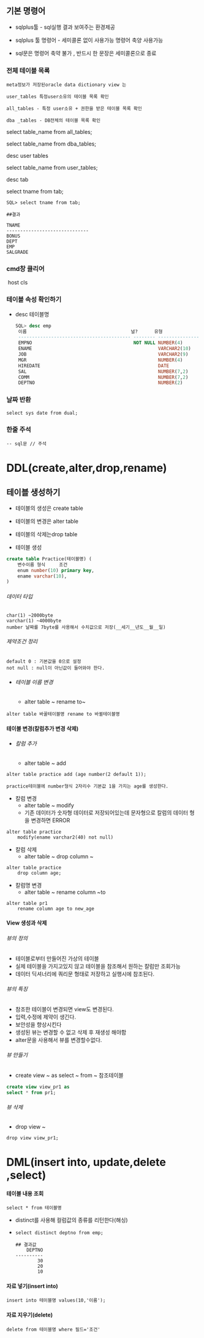 ## 기본 명령어

* sqlplus툴 - sql실행 결과 보여주는 환경제공

* sqlplus 툴 명령어 - 세미콜론 없이 사용가능 명령어 축양 사용가능

* sql문은 명령어 축약 불가 , 반드시 한 문장은 세미콜론으로 종료

  

### 전체 테이블 목록

```
meta정보가 저장된oracle data dictionary view 는

user_tables 특정user소유의 테이블 목록 확인

all_tables - 특정 user소유 + 권한을 받은 테이블 목록 확인

dba _tables - DB전체의 테이블 목록 확인
```

select table_name from all_tables;

select table_name from dba_tables;



desc user tables

select table_name from user_tables;



desc tab

select tname from tab;



```
SQL> select tname from tab;

##결과

TNAME
------------------------------
BONUS
DEPT
EMP
SALGRADE
```



### cmd창 클리어

​	host cls



### 테이블 속성 확인하기

* desc 테이블명

  ```sql
  SQL> desc emp
   이름                                      널?      유형
   ----------------------------------------- -------- ----------------------------
   EMPNO                                     NOT NULL NUMBER(4)
   ENAME                                              VARCHAR2(10)
   JOB                                                VARCHAR2(9)
   MGR                                                NUMBER(4)
   HIREDATE                                           DATE
   SAL                                                NUMBER(7,2)
   COMM                                               NUMBER(7,2)
   DEPTNO                                             NUMBER(2)
  ```



### 날짜 반환

```
select sys date from dual;
```



### 한줄 주석

```
-- sql문 // 주석
```



# DDL(create,alter,drop,rename)



## 테이블 생성하기

* 테이블의 생성은 create table
* 테이블의 변경은 alter table
* 테이블의 삭제는drop table



* 테이블 생성

```sql
create table Practice(테이블명) (
	변수이름 형식		조건
	enum number(10) primary key,
	ename varchar(10),
)	
```

###### 데이터 타입

```
char(1) ~2000byte
varchar(1) ~4000byte
number 날짜를 7byte를 사용해서 수치값으로 저장(__세기__년도__월__일)
```

###### 제약조건 정리

```
default 0 : 기본값을 0으로 설정
not null : null이 아닌값이 들어와야 한다.
```

- ###### 테이블 이름 변경

  - alter table ~ rename to~

```
alter table 바꿀테이블명 rename to 바뀔테이블명
```

#### 테이블 변경(칼럼추가 변경 삭제)

* ###### 칼럼 추가

  * alter table ~ add

```
alter table practice add (age number(2 default 1));

practice테이블에 number형식 2자리수 기본값 1을 가지는 age를 생성한다.
```

* 칼럼 변경
  * alter table  ~ modify
  * 기존 데이터가 숫자형 데이터로 저장되어있는데 문자형으로 칼럼의 데이터 형을 변경하면 ERROR

```
alter table practice
	modify(ename varchar2(40) not null)
```

* 칼럼 삭제
  * alter table ~ drop column ~

```
alter table practice
	drop column age;
```

* 칼럼명 변경
  * alter table ~ rename column ~to

```
alter table pr1
	rename column age to new_age
```

#### View 생성과 삭제	

###### 뷰의 정의

* 테이블로부터 만들어진 가상의 테이블
* 실제 테이블을 가지고있지 않고 테이블을 참조해서 원하는 칼럼만 조회가능
* 데이터 딕셔너리에 쿼리문 형태로 저장하고 실행시에 참조된다.

###### 뷰의 특징

* 참조한 테이블이 변경되면 view도 변경된다.
* 입력,수정에 제약이 생긴다.
* 보안성을 향상시킨다
* 생성된 뷰는 변경할 수 없고 삭제 후 재생성 해야함
* alter문을 사용해서 뷰를 변경할수없다.

###### 뷰 만들기

* create view ~ as  select ~ from ~ 참조테이블

```sql
create view view_pr1 as
select * from pr1;
```

###### 뷰 삭제

* drop view ~

```
drop view view_pr1;
```



# DML(insert into, update,delete ,select)

#### 테이블 내용 조회

```
select * from 테이블명
```

* distinct를 사용해 컬럼값의 종류를 리턴한다(해싱)

* ```
  select distinct deptno from emp;
  
  ## 결과값
      DEPTNO
  ----------
          30
          20
          10
  ```





#### 자료 넣기(insert into)

```
insert into 테이블명 values(10,'이름');
```

#### 자료 지우기(delete)

```
delete from 테이블명 where 필드='조건'
```

